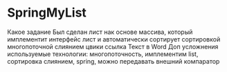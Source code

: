 # SpringMyList
Какое задание 
Был сделан лист нак основе массива, который имплементит интерфейс лист и автоматически сортирует сортировкой многопоточной
слиянием цвики ссылка
Текст в Word
Доп усложнения используемые технологии: многопоточность, имплементим list, сортировка слиянием, spring, можно передавать внешний компаратор

